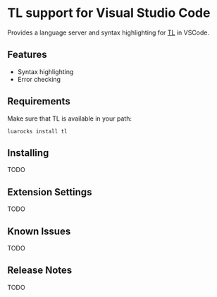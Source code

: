 # TL support for Visual Studio Code

Provides a language server and syntax highlighting for [TL](https://github.com/hishamhm/tl) in VSCode.

## Features

- Syntax highlighting
- Error checking

## Requirements

Make sure that TL is available in your path:
```
luarocks install tl
```

## Installing

TODO

## Extension Settings

TODO

## Known Issues

TODO

## Release Notes

TODO
